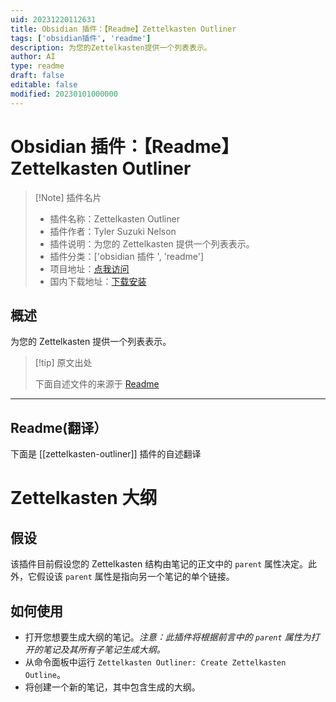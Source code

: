 ```yaml
---
uid: 20231220112631
title: Obsidian 插件：【Readme】Zettelkasten Outliner
tags: ['obsidian插件', 'readme']
description: 为您的Zettelkasten提供一个列表表示。
author: AI
type: readme
draft: false
editable: false
modified: 20230101000000
---
```


# Obsidian 插件：【Readme】Zettelkasten Outliner

> [!Note] 插件名片
> - 插件名称：Zettelkasten Outliner
> - 插件作者：Tyler Suzuki Nelson
> - 插件说明：为您的 Zettelkasten 提供一个列表表示。
> - 插件分类：['obsidian 插件 ', 'readme']
> - 项目地址：[点我访问](https://github.com/tylersuzukinelson/zettelkasten-outliner)
> - 国内下载地址：[下载安装](https://pkmer.cn/products/plugin/pluginMarket/?zettelkasten-outliner)

## 概述

为您的 Zettelkasten 提供一个列表表示。

> [!tip] 原文出处
>
>下面自述文件的来源于 [Readme](https://ghproxy.net/https://raw.githubusercontent.com/tylersuzukinelson/zettelkasten-outliner/main/README.md)

---

## Readme(翻译）

下面是 [[zettelkasten-outliner]] 插件的自述翻译

# Zettelkasten 大纲

## 假设

该插件目前假设您的 Zettelkasten 结构由笔记的正文中的 `parent` 属性决定。此外，它假设该 `parent` 属性是指向另一个笔记的单个链接。

## 如何使用

- 打开您想要生成大纲的笔记。_注意：此插件将根据前言中的 `parent` 属性为打开的笔记及其所有子笔记生成大纲。_
- 从命令面板中运行 `Zettelkasten Outliner: Create Zettelkasten Outline`。
- 将创建一个新的笔记，其中包含生成的大纲。



